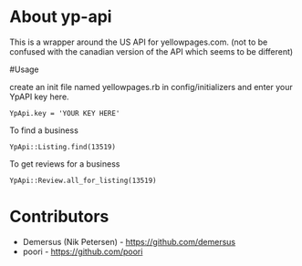 # About yp-api
This is a wrapper around the US API for yellowpages.com. (not to be confused with the canadian version of the API which seems to be different)

#Usage

create an init file named yellowpages.rb in config/initializers and enter your YpAPI key here.

````
YpApi.key = 'YOUR KEY HERE'
````

To find a business

````
YpApi::Listing.find(13519)
````
To get reviews for a business

````
YpApi::Review.all_for_listing(13519)
````

# Contributors
- Demersus (Nik Petersen) - https://github.com/demersus
- poori - https://github.com/poori
